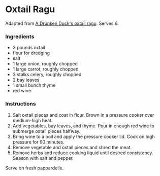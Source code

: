 # Oxtail Ragu

Adapted from [A Drunken Duck's oxtail ragu](http://www.adrunkenduck.com/braised-oxtail-ragu/). Serves 6.

### Ingredients

- 3 pounds oxtail
- flour for dredging
- salt
- 1 large onion, roughly chopped
- 1 large carrot, roughly chopped
- 3 stalks celery, roughly chopped
- 2 bay leaves
- 1 small bunch thyme
- red wine

### Instructions

1. Salt oxtail pieces and coat in flour. Brown in a pressure cooker over medium-high heat.
2. Add vegetables, bay leaves, and thyme. Pour in enough red wine to submerge oxtail pieces halfway.
3. Bring wine to a boil and apply the pressure cooker lid. Cook on high pressure for 90 minutes.
4. Remove vegetable and oxtail pieces and shred the meat.
5. Remove herbs and reduce cooking liquid until desired consistency. Season with salt and pepper.

Serve on fresh pappardelle.